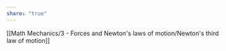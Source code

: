 ```yaml
---
share: "true"
---
```


[[Math Mechanics/3 - Forces and Newton's laws of motion/Newton's third law of motion]]

